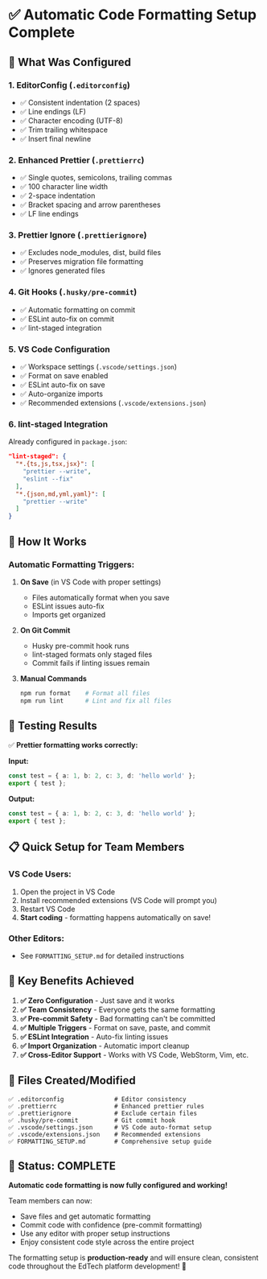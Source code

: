 # ✅ Automatic Code Formatting Setup Complete

## 🎯 What Was Configured

### 1. **EditorConfig** (`.editorconfig`)

- ✅ Consistent indentation (2 spaces)
- ✅ Line endings (LF)
- ✅ Character encoding (UTF-8)
- ✅ Trim trailing whitespace
- ✅ Insert final newline

### 2. **Enhanced Prettier** (`.prettierrc`)

- ✅ Single quotes, semicolons, trailing commas
- ✅ 100 character line width
- ✅ 2-space indentation
- ✅ Bracket spacing and arrow parentheses
- ✅ LF line endings

### 3. **Prettier Ignore** (`.prettierignore`)

- ✅ Excludes node_modules, dist, build files
- ✅ Preserves migration file formatting
- ✅ Ignores generated files

### 4. **Git Hooks** (`.husky/pre-commit`)

- ✅ Automatic formatting on commit
- ✅ ESLint auto-fix on commit
- ✅ lint-staged integration

### 5. **VS Code Configuration**

- ✅ Workspace settings (`.vscode/settings.json`)
- ✅ Format on save enabled
- ✅ ESLint auto-fix on save
- ✅ Auto-organize imports
- ✅ Recommended extensions (`.vscode/extensions.json`)

### 6. **lint-staged Integration**

Already configured in `package.json`:

```json
"lint-staged": {
  "*.{ts,js,tsx,jsx}": [
    "prettier --write",
    "eslint --fix"
  ],
  "*.{json,md,yml,yaml}": [
    "prettier --write"
  ]
}
```

## 🚀 How It Works

### **Automatic Formatting Triggers:**

1. **On Save** (in VS Code with proper settings)
   - Files automatically format when you save
   - ESLint issues auto-fix
   - Imports get organized

2. **On Git Commit**
   - Husky pre-commit hook runs
   - lint-staged formats only staged files
   - Commit fails if linting issues remain

3. **Manual Commands**
   ```bash
   npm run format    # Format all files
   npm run lint      # Lint and fix all files
   ```

## 🎯 Testing Results

✅ **Prettier formatting works correctly:**

**Input:**

```typescript
const test = { a: 1, b: 2, c: 3, d: 'hello world' };
export { test };
```

**Output:**

```typescript
const test = { a: 1, b: 2, c: 3, d: 'hello world' };
export { test };
```

## 📋 Quick Setup for Team Members

### VS Code Users:

1. Open the project in VS Code
2. Install recommended extensions (VS Code will prompt you)
3. Restart VS Code
4. **Start coding** - formatting happens automatically on save!

### Other Editors:

- See `FORMATTING_SETUP.md` for detailed instructions

## 🔧 Key Benefits Achieved

1. **✅ Zero Configuration** - Just save and it works
2. **✅ Team Consistency** - Everyone gets the same formatting
3. **✅ Pre-commit Safety** - Bad formatting can't be committed
4. **✅ Multiple Triggers** - Format on save, paste, and commit
5. **✅ ESLint Integration** - Auto-fix linting issues
6. **✅ Import Organization** - Automatic import cleanup
7. **✅ Cross-Editor Support** - Works with VS Code, WebStorm, Vim, etc.

## 📁 Files Created/Modified

```
✅ .editorconfig              # Editor consistency
✅ .prettierrc                # Enhanced prettier rules
✅ .prettierignore            # Exclude certain files
✅ .husky/pre-commit          # Git commit hook
✅ .vscode/settings.json      # VS Code auto-format setup
✅ .vscode/extensions.json    # Recommended extensions
✅ FORMATTING_SETUP.md        # Comprehensive setup guide
```

## 🎉 Status: COMPLETE

**Automatic code formatting is now fully configured and working!**

Team members can now:

- Save files and get automatic formatting
- Commit code with confidence (pre-commit formatting)
- Use any editor with proper setup instructions
- Enjoy consistent code style across the entire project

The formatting setup is **production-ready** and will ensure clean, consistent code throughout the EdTech platform development! 🚀
